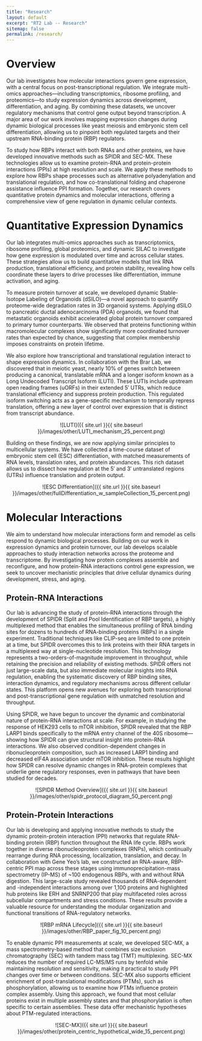 ```yaml
---
title: "Research"
layout: default
excerpt: "RT2 Lab -- Research"
sitemap: false
permalink: /research/
---
```


# Overview

Our lab investigates how molecular interactions govern gene expression, with a central focus on post-transcriptional regulation. We integrate multi-omics approaches—including transcriptomics, ribosome profiling, and proteomics—to study expression dynamics across development, differentiation, and aging. By combining these datasets, we uncover regulatory mechanisms that control gene output beyond transcription. A major area of our work involves mapping expression changes during dynamic biological processes like yeast meiosis and embryonic stem cell differentiation, allowing us to pinpoint both regulated targets and their upstream RNA-binding protein (RBP) regulators.

To study how RBPs interact with both RNAs and other proteins, we have developed innovative methods such as SPIDR and SEC-MX. These technologies allow us to examine protein-RNA and protein-protein interactions (PPIs) at high resolution and scale. We apply these methods to explore how RBPs shape processes such as alternative polyadenylation and translational regulation, and how co-translational folding and chaperone assistance influence PPI formation. Together, our research covers quantitative protein dynamics and molecular interactions, offering a comprehensive view of gene regulation in dynamic cellular contexts.


# Quantitative Expression Dynamics

Our lab integrates multi-omics approaches such as transcriptomics, ribosome profiling, global proteomics, and dynamic SILAC to investigate how gene expression is modulated over time and across cellular states. These strategies allow us to build quantitative models that link RNA production, translational efficiency, and protein stability, revealing how cells coordinate these layers to drive processes like differentiation, immune activation, and aging.

To measure protein turnover at scale, we developed dynamic Stable-Isotope Labeling of Organoids (dSILO)—a novel approach to quantify proteome-wide degradation rates in 3D organoid systems. Applying dSILO to pancreatic ductal adenocarcinoma (PDA) organoids, we found that metastatic organoids exhibit accelerated global protein turnover compared to primary tumor counterparts. We observed that proteins functioning within macromolecular complexes show significantly more coordinated turnover rates than expected by chance, suggesting that complex membership imposes constraints on protein lifetime.

We also explore how transcriptional and translational regulation interact to shape expression dynamics. In collaboration with the Brar Lab, we discovered that in meiotic yeast, nearly 10% of genes switch between producing a canonical, translatable mRNA and a longer isoform known as a Long Undecoded Transcript Isoform (LUTI). These LUTIs include upstream open reading frames (uORFs) in their extended 5′ UTRs, which reduce translational efficiency and suppress protein production. This regulated isoform switching acts as a gene-specific mechanism to temporally repress translation, offering a new layer of control over expression that is distinct from transcript abundance.

<div style="text-align: center">
![LUTI]({{ site.url }}{{ site.baseurl }}/images/other/LUTI_mechanism_25_percent.png)
</div>

Building on these findings, we are now applying similar principles to multicellular systems. We have collected a time-course dataset of embryonic stem cell (ESC) differentiation, with matched measurements of RNA levels, translation rates, and protein abundances. This rich dataset allows us to dissect how regulation at the 5′ and 3′ untranslated regions (UTRs) influence translation and protein output. 

<div style="text-align: center">
![ESC Differentiation]({{ site.url }}{{ site.baseurl }}/images/other/fullDifferentiation_w_sampleCollection_15_percent.png)
</div>



# Molecular Interactions

We aim to understand how molecular interactions form and remodel as cells respond to dynamic biological processes. Building on our work in expression dynamics and protein turnover, our lab develops scalable approaches to study interaction networks across the proteome and transcriptome. By investigating how protein complexes assemble and reconfigure, and how protein-RNA interactions control gene expression, we seek to uncover mechanistic principles that drive cellular dynamics during development, stress, and aging.

## Protein-RNA Interactions
Our lab is advancing the study of protein–RNA interactions through the development of SPIDR (Split and Pool Identification of RBP targets), a highly multiplexed method that enables the simultaneous profiling of RNA binding sites for dozens to hundreds of RNA-binding proteins (RBPs) in a single experiment. Traditional techniques like CLIP-seq are limited to one protein at a time, but SPIDR overcomes this to link proteins with their RNA targets in a multiplexed way at single-nucleotide resolution. This technology represents a two-orders-of-magnitude improvement in throughput, while retaining the precision and reliability of existing methods.
SPIDR offers not just large-scale data, but also immediate molecular insights into RNA regulation, enabling the systematic discovery of RBP binding sites, interaction dynamics, and regulatory mechanisms across different cellular states. This platform opens new avenues for exploring both transcriptional and post-transcriptional gene regulation with unmatched resolution and throughput.

Using SPIDR, we have begun to uncover the dynamic and combinatorial nature of protein-RNA interactions at scale. For example, in studying the response of HEK293 cells to mTOR inhibition, SPIDR revealed that the RBP LARP1 binds specifically to the mRNA entry channel of the 40S ribosome—showing how SPIDR can give structural insight into protein-RNA interactions. We also observed condition-dependent changes in ribonucleoprotein composition, such as increased LARP1 binding and decreased eIF4A association under mTOR inhibition. These results highlight how SPIDR can resolve dynamic changes in RNA-protein complexes that underlie gene regulatory responses, even in pathways that have been studied for decades.

<div style="text-align: center">
![SPIDR Method Overview]({{ site.url }}{{ site.baseurl }}/images/other/spidr_protocol_diagram_50_percent.png)
</div>

## Protein-Protein Interactions
Our lab is developing and applying innovative methods to study the dynamic protein-protein interaction (PPI) networks that regulate RNA-binding protein (RBP) function throughout the RNA life cycle. RBPs work together in diverse ribonucleoprotein complexes (RNPs), which continually rearrange during RNA processing, localization, translation, and decay. In collaboration with Gene Yeo’s lab, we constructed an RNA-aware, RBP-centric PPI map across these stages using immunoprecipitation-mass spectrometry (IP-MS) of ~100 endogenous RBPs, with and without RNA digestion. This large-scale study revealed thousands of RNA-dependent and -independent interactions among over 1,100 proteins and highlighted hub proteins like ERH and SNRNP200 that play multifaceted roles across subcellular compartments and stress conditions. These results provide a valuable resource for understanding the modular organization and functional transitions of RNA-regulatory networks.

<div style="text-align: center">
![RBP mRNA Lifecycle]({{ site.url }}{{ site.baseurl }}/images/other/RBP_paper_fig_10_percent.png)
</div>


To enable dynamic PPI measurements at scale, we developed SEC-MX, a mass spectrometry-based method that combines size exclusion chromatography (SEC) with tandem mass tag (TMT) multiplexing. SEC-MX reduces the number of required LC-MS/MS runs by tenfold while maintaining resolution and sensitivity, making it practical to study PPI changes over time or between conditions. SEC-MX also supports efficient enrichment of post-translational modifications (PTMs), such as phosphorylation, allowing us to examine how PTMs influence protein complex assembly. Using this approach, we found that most cellular proteins exist in multiple assembly states and that phosphorylation is often specific to certain assemblies. These data offer mechanistic hypotheses about PTM-regulated interactions.

<div style="text-align: center">
![SEC-MX]({{ site.url }}{{ site.baseurl }}/images/other/protein_centric_hypothetical_wide_15_percent.png)
</div>


